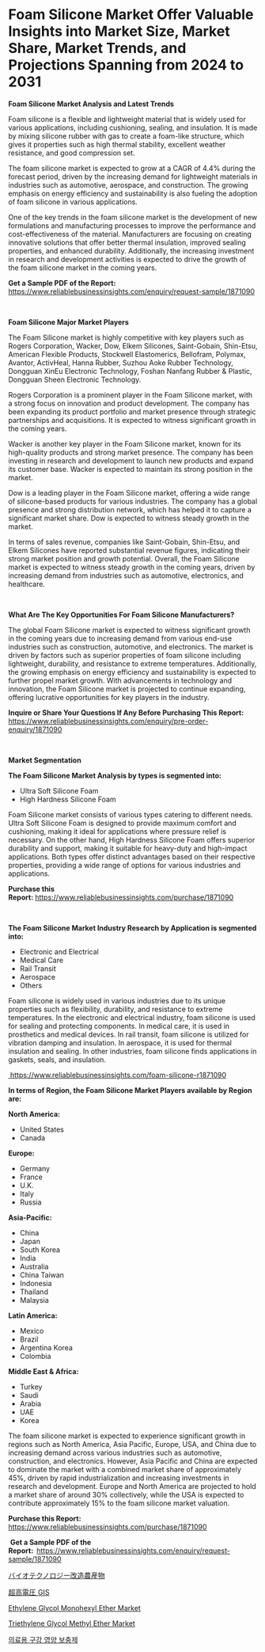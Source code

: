 <p><h1>Foam Silicone Market Offer Valuable Insights into Market Size, Market Share, Market Trends, and Projections Spanning from 2024 to 2031</h1></p><p><strong>Foam Silicone Market Analysis and Latest Trends</strong></p>
<p><p>Foam silicone is a flexible and lightweight material that is widely used for various applications, including cushioning, sealing, and insulation. It is made by mixing silicone rubber with gas to create a foam-like structure, which gives it properties such as high thermal stability, excellent weather resistance, and good compression set.</p><p>The foam silicone market is expected to grow at a CAGR of 4.4% during the forecast period, driven by the increasing demand for lightweight materials in industries such as automotive, aerospace, and construction. The growing emphasis on energy efficiency and sustainability is also fueling the adoption of foam silicone in various applications.</p><p>One of the key trends in the foam silicone market is the development of new formulations and manufacturing processes to improve the performance and cost-effectiveness of the material. Manufacturers are focusing on creating innovative solutions that offer better thermal insulation, improved sealing properties, and enhanced durability. Additionally, the increasing investment in research and development activities is expected to drive the growth of the foam silicone market in the coming years.</p></p>
<p><strong>Get a Sample PDF of the Report:&nbsp;</strong> <a href="https://www.reliablebusinessinsights.com/enquiry/request-sample/1871090">https://www.reliablebusinessinsights.com/enquiry/request-sample/1871090</a></p>
<p>&nbsp;</p>
<p><strong>Foam Silicone Major Market Players</strong></p>
<p><p>The Foam Silicone market is highly competitive with key players such as Rogers Corporation, Wacker, Dow, Elkem Silicones, Saint-Gobain, Shin-Etsu, American Flexible Products, Stockwell Elastomerics, Bellofram, Polymax, Avantor, ActivHeal, Hanna Rubber, Suzhou Aoke Rubber Technology, Dongguan XinEu Electronic Technology, Foshan Nanfang Rubber & Plastic, Dongguan Sheen Electronic Technology.</p><p>Rogers Corporation is a prominent player in the Foam Silicone market, with a strong focus on innovation and product development. The company has been expanding its product portfolio and market presence through strategic partnerships and acquisitions. It is expected to witness significant growth in the coming years.</p><p>Wacker is another key player in the Foam Silicone market, known for its high-quality products and strong market presence. The company has been investing in research and development to launch new products and expand its customer base. Wacker is expected to maintain its strong position in the market.</p><p>Dow is a leading player in the Foam Silicone market, offering a wide range of silicone-based products for various industries. The company has a global presence and strong distribution network, which has helped it to capture a significant market share. Dow is expected to witness steady growth in the market.</p><p>In terms of sales revenue, companies like Saint-Gobain, Shin-Etsu, and Elkem Silicones have reported substantial revenue figures, indicating their strong market position and growth potential. Overall, the Foam Silicone market is expected to witness steady growth in the coming years, driven by increasing demand from industries such as automotive, electronics, and healthcare.</p></p>
<p>&nbsp;</p>
<p><strong>What Are The Key Opportunities For Foam Silicone Manufacturers?</strong></p>
<p><p>The global Foam Silicone market is expected to witness significant growth in the coming years due to increasing demand from various end-use industries such as construction, automotive, and electronics. The market is driven by factors such as superior properties of foam silicone including lightweight, durability, and resistance to extreme temperatures. Additionally, the growing emphasis on energy efficiency and sustainability is expected to further propel market growth. With advancements in technology and innovation, the Foam Silicone market is projected to continue expanding, offering lucrative opportunities for key players in the industry.</p></p>
<p><strong>Inquire or Share Your Questions If Any Before Purchasing This Report:</strong> <a href="https://www.reliablebusinessinsights.com/enquiry/pre-order-enquiry/1871090">https://www.reliablebusinessinsights.com/enquiry/pre-order-enquiry/1871090</a></p>
<p>&nbsp;</p>
<p><strong>Market Segmentation</strong></p>
<p><strong>The Foam Silicone Market Analysis by types is segmented into:</strong></p>
<p><ul><li>Ultra Soft Silicone Foam</li><li>High Hardness Silicone Foam</li></ul></p>
<p><p>Foam Silicone market consists of various types catering to different needs. Ultra Soft Silicone Foam is designed to provide maximum comfort and cushioning, making it ideal for applications where pressure relief is necessary. On the other hand, High Hardness Silicone Foam offers superior durability and support, making it suitable for heavy-duty and high-impact applications. Both types offer distinct advantages based on their respective properties, providing a wide range of options for various industries and applications.</p></p>
<p><strong>Purchase this Report:&nbsp;</strong><a href="https://www.reliablebusinessinsights.com/purchase/1871090">https://www.reliablebusinessinsights.com/purchase/1871090</a></p>
<p>&nbsp;</p>
<p><strong>The Foam Silicone Market Industry Research by Application is segmented into:</strong></p>
<p><ul><li>Electronic and Electrical</li><li>Medical Care</li><li>Rail Transit</li><li>Aerospace</li><li>Others</li></ul></p>
<p><p>Foam silicone is widely used in various industries due to its unique properties such as flexibility, durability, and resistance to extreme temperatures. In the electronic and electrical industry, foam silicone is used for sealing and protecting components. In medical care, it is used in prosthetics and medical devices. In rail transit, foam silicone is utilized for vibration damping and insulation. In aerospace, it is used for thermal insulation and sealing. In other industries, foam silicone finds applications in gaskets, seals, and insulation.</p></p>
<p><a href="https://www.reliablebusinessinsights.com/foam-silicone-r1871090">&nbsp;https://www.reliablebusinessinsights.com/foam-silicone-r1871090</a></p>
<p><strong>In terms of Region, the Foam Silicone Market Players available by Region are:</strong></p>
<p>
    <p> <strong> North America: </strong>
        <ul>
            <li>United States</li>
            <li>Canada</li>
        </ul>
        </p> 
    <p> <strong> Europe: </strong>
        <ul>
            <li>Germany</li>
            <li>France</li>
            <li>U.K.</li>
            <li>Italy</li>
            <li>Russia</li>
        </ul>
        </p> 
    <p> <strong> Asia-Pacific: </strong>
        <ul>
            <li>China</li>
            <li>Japan</li>
            <li>South Korea</li>
            <li>India</li>
            <li>Australia</li>
            <li>China Taiwan</li>
            <li>Indonesia</li>
            <li>Thailand</li>
            <li>Malaysia</li>
        </ul>
        </p> 
    <p> <strong> Latin America: </strong>
        <ul>
            <li>Mexico</li>
            <li>Brazil</li>
            <li>Argentina Korea</li>
            <li>Colombia</li>
        </ul>
        </p> 
    <p> <strong> Middle East & Africa: </strong>
        <ul>
            <li>Turkey</li>
            <li>Saudi</li>
            <li>Arabia</li>
            <li>UAE</li>
            <li>Korea</li>
        </ul>
    </p>
    </p>
<p><p>The foam silicone market is expected to experience significant growth in regions such as North America, Asia Pacific, Europe, USA, and China due to increasing demand across various industries such as automotive, construction, and electronics. However, Asia Pacific and China are expected to dominate the market with a combined market share of approximately 45%, driven by rapid industrialization and increasing investments in research and development. Europe and North America are projected to hold a market share of around 30% collectively, while the USA is expected to contribute approximately 15% to the foam silicone market valuation.</p></p>
<p><strong>Purchase this Report: </strong><a href="https://www.reliablebusinessinsights.com/purchase/1871090">https://www.reliablebusinessinsights.com/purchase/1871090</a></p>
<p>&nbsp;<strong>Get a Sample PDF of the Report:&nbsp;&nbsp;</strong><a href="https://www.reliablebusinessinsights.com/enquiry/request-sample/1871090">https://www.reliablebusinessinsights.com/enquiry/request-sample/1871090</a></p>
<p><strong></strong></p>
<p><p><a href="https://medium.com/@annchovey2023/2024%E5%B9%B4%E3%81%8B%E3%82%892031%E5%B9%B4%E3%81%BE%E3%81%A7%E3%81%AE%E6%9C%9F%E9%96%93%E3%81%AB%E3%81%8A%E3%81%91%E3%82%8B%E3%82%B0%E3%83%AD%E3%83%BC%E3%83%90%E3%83%AB%E3%83%90%E3%82%A4%E3%82%AA%E3%83%86%E3%83%83%E3%82%AF%E8%BE%B2%E7%94%A3%E7%89%A9%E6%94%B9%E8%89%AF%E8%A3%BD%E5%93%81%E5%B8%82%E5%A0%B4%E3%81%AE%E6%A9%9F%E4%BC%9A%E3%81%A8%E4%BA%88%E6%B8%AC-7e22fc78a98b">バイオテクノロジー改造農産物</a></p><p><a href="https://medium.com/@annchovey2023/%E8%B6%85%E9%AB%98%E5%9C%A7gis%E5%B8%82%E5%A0%B4%E3%81%AE%E6%96%B0%E8%88%88%E3%83%88%E3%83%AC%E3%83%B3%E3%83%89%E3%81%A8%E5%B0%86%E6%9D%A5%E5%B1%95%E6%9C%9B-2024%E5%B9%B4%E3%81%8B%E3%82%892031%E5%B9%B4%E3%81%BE%E3%81%A7%E3%81%AE%E6%9C%9F%E9%96%93-fe27ecef15df">超高電圧 GIS</a></p><p><a href="https://github.com/waylose1223/Market-Research-Report-List-1/blob/main/ethylene-glycol-monohexyl-ether-market.md">Ethylene Glycol Monohexyl Ether Market</a></p><p><a href="https://github.com/sardarp081/Market-Research-Report-List-1/blob/main/triethylene-glycol-methyl-ether-market.md">Triethylene Glycol Methyl Ether Market</a></p><p><a href="https://medium.com/@pyscho67867/2024%EB%85%84%EB%B6%80%ED%84%B0-2031%EB%85%84%EA%B9%8C%EC%A7%80%EC%9D%98-%EC%9D%98%EB%A3%8C%EC%9A%A9-%EA%B5%AC%EA%B0%95%EC%98%81%EC%96%91-%EB%B3%B4%EC%B6%A9%EC%A0%9C-%EC%8B%9C%EC%9E%A5-%EC%A0%84%EB%A7%9D-%EB%B0%8F-%EC%98%88%EC%B8%A1-3c37ba7644c9">의료용 구강 영양 보충제</a></p></p>